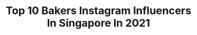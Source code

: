 ---
title: Top 10 Bakers Instagram Influencers In Singapore In 2021
description: >-
  Find top bakers Instagram influencers in Singapore in 2021. Most popular hashtags: #sgfoodies #sp #sgfoodtrend.
platform: Instagram
hits: 8
text_top: Identify the top-rated Instagram influencers on inBeat.
text_bottom: Our database holds 8 Instagram influencers like this in Singapore for you to work with.
profiles:
  - username: "jonathanloong"
    fullname: >-
      Jonathan L.
    bio: >-
      baker, amateur homecook and an urban herb farmer 100% hainanese
    location: "Singapore"
    followers: 9071
    engagement: 607
    commentsToLikes: 0.051006
    id: ck8tawv3stekp0j78i8lvw4bp
    verified: false
    hashtags: "#kitchenlife, #cheflife, #sp, #stayhomecookoff"
  - username: "sherbabes"
    fullname: >-
      Sheryl🌻
    bio: >-
      ✉️ sherbabes@hotmail.com
    location: "Singapore"
    followers: 15425
    engagement: 224
    commentsToLikes: 0.157626
    id: ck6u2qex3tbuw0j71geskhi5c
    verified: false
    hashtags: "#vornadomalaysia, #cleanbeauty, #visibleresultsin1day, #elle75thanniversary"
  - username: "lkzx"
    fullname: >-
      L A R R Y  L A K I Z Y | 许正兴
    bio: >-
      @lkzxphotography @project1906 @bygll.co @studiopetitesg 📩: koh.larrykzx@gmail.com #lakizygram #lakizyxads #lakizytravels
    location: "Singapore"
    followers: 50705
    engagement: 205
    commentsToLikes: 0.019284
    id: ck15uiyhyneku0i19saeq8bhb
    verified: false
    hashtags: "#uniqlosg, #throwback, #lakizyxeats, #sonyalphasg"
  - username: "the.baking.experiment"
    fullname: >-
      Jean |SG cakes+ dessert tables
    bio: >-
      🇸🇬 🍭 Dessert tables 🎂 Custom cakes 🍩 Cute desserts *Please send enquiries via email/whatsapp* 📧 thebakingexperiment.sg@gmail.com
    location: "Singapore"
    followers: 19037
    engagement: 380
    commentsToLikes: 0.122319
    id: ckf5vj4jqoss80j23lfb0rjdn
    verified: false
    hashtags: "#buzzfeedtasty, #donutsofinstagram, #imsomartha, #macarons"
  - username: "anacathie"
    fullname: >-
      Anastasia Catharina
    bio: >-
      Studio Moonchild | ZNC 🇮🇩 ID - 🇸🇬 SG ✉️ anacathie@studiomoonchild.com Illustration • Concept Art • Comic Cover • Mural -Commission Closed-
    location: "Singapore"
    followers: 21316
    engagement: 572
    commentsToLikes: 0.019365
    id: ck8td787b26jv0j783nu0lj08
    verified: false
    hashtags: "#faceyourartchallenge, #faceyourart2020, #faceyourartchallenge2020, #anacathie"
  - username: "silverkis"
    fullname: >-
      Linda beauty, travel, kids
    bio: >-
      Jumpeatcry 10% <SILVERKIS10> Singapore Lactation Bakes 10% <SILVERKIS10> Little Bearnie <LINDA10> #silverkistravels #silverkiseats #bbleyton
    location: "Singapore"
    followers: 32527
    engagement: 132
    commentsToLikes: 0.053246
    id: ckapbp8qc0sl30i78u6jwbofm
    verified: false
    hashtags: "#comfortzonesg, #skincare, #bcorp, #chanel"
  - username: "nikolai_wee"
    fullname: >-
      Nikolai Wee
    bio: >-
      "The only easy day was yesterday" 📮 DM / Email for collab ⬇️ : nikolaiwee@hotmail.com
    location: "Singapore"
    followers: 13365
    engagement: 495
    commentsToLikes: 0.096934
    id: ck8ta1ffxq3mp0j78afbzyijl
    verified: false
    hashtags: "#sgfoodunion, #sgfooddiary, #foodheaven, #foodie"
  - username: "plate.to.paper"
    fullname: >-
      Food Illustrations by Vic Moey
    bio: >-
      🍎 Paint and be merry. 🍰 🖌️ Singaporean l SG 🛩️ Sweden
    location: "Singapore"
    followers: 68872
    engagement: 383
    commentsToLikes: 0.006761
    id: ck8tapm1qslol0j78w9o4vu7q
    verified: false
    hashtags: "#watercolor, #foodillustration, #howtodraw, #watercolour"
---